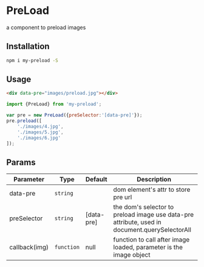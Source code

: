 # PreLoad

a component to preload images

## Installation
```bash
npm i my-preload -S
```

## Usage
```html
<div data-pre="images/preload.jpg"></div>
```
```javascript
import {PreLoad} from 'my-preload';

var pre = new PreLoad({preSelector:'[data-pre]'});
pre.preload([
    './images/4.jpg',
    './images/5.jpg',
    './images/6.jpg'
]);
```   

## Params

Parameter | Type |Default| Description
--------- | ---- | ------|-----------
data-pre    | `string` |  | dom element's attr to store pre url 
preSelector | `string` | [data-pre] | the dom's selector to preload image use data-pre attribute, used in document.querySelectorAll
callback(img) | `function` | null | function to call after image loaded, parameter is the image object


